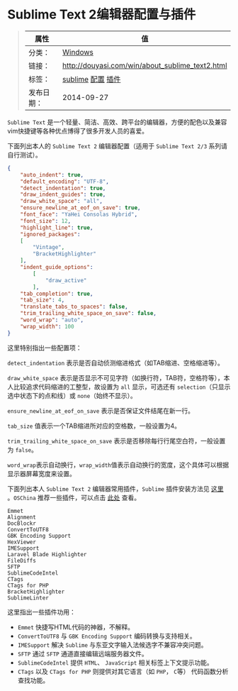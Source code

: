 # Sublime Text 2编辑器配置与插件

>|  属性  |  值  |
>| ----- | ----- |
>| 分类： | [Windows](http://douyasi.com/category/win/) |
>| 链接： | http://douyasi.com/win/about_sublime_text2.html |
>| 标签： | [sublime](http://douyasi.com/tag/sublime) [配置](http://douyasi.com/tag/config) [插件](http://douyasi.com/tag/plugin)  |
>| 发布日期： | 2014-09-27 |

`Sublime Text` 是一个轻量、简洁、高效、跨平台的编辑器，方便的配色以及兼容vim快捷键等各种优点博得了很多开发人员的喜爱。

下面列出本人的 `Sublime Text 2` 编辑器配置（适用于 `Sublime Text 2/3` 系列请自行测试）。  



```json
{
	"auto_indent": true,    
	"default_encoding": "UTF-8",
	"detect_indentation": true,
	"draw_indent_guides": true,
	"draw_white_space": "all",
	"ensure_newline_at_eof_on_save": true,
	"font_face": "YaHei Consolas Hybrid",
	"font_size": 12, 
	"highlight_line": true,
	"ignored_packages":
	[
		"Vintage",
		"BracketHighlighter"
	],
	"indent_guide_options": 
        [
            "draw_active"
        ],
	"tab_completion": true,
	"tab_size": 4,
	"translate_tabs_to_spaces": false,
	"trim_trailing_white_space_on_save": false,
	"word_wrap": "auto",
	"wrap_width": 100
}
```

这里特别指出一些配置项：

`detect_indentation` 表示是否自动侦测缩进格式（如TAB缩进、空格缩进等）。 
    
`draw_white_space` 表示是否显示不可见字符（如换行符，TAB符，空格符等），本人比较追求代码缩进的工整型，故设置为 `all` 显示，可选还有 `selection`（只显示选中状态下的点和线）或 `none`（始终不显示）。    

`ensure_newline_at_eof_on_save` 表示是否保证文件结尾在新一行。

`tab_size` 值表示一个TAB缩进所对应的空格数，一般设置为4。

`trim_trailing_white_space_on_save` 表示是否移除每行行尾空白符，一般设置为 `false`。

`word_wrap`表示自动换行，`wrap_width`值表示自动换行的宽度，这个具体可以根据显示器屏幕宽度来设置。
    
下面列出本人 `Sublime Text 2` 编辑器常用插件，`Sublime` 插件安装方法见 [这里](https://sublime.wbond.net/installation) 。`OSChina` 推荐一些插件，可以点击 [此处](http://www.oschina.net/translate/20-powerful-sublimetext-plugins) 查看。


    Emmet
    Alignment
    DocBlockr
    ConvertToUTF8
    GBK Encoding Support
    HexViewer
    IMESupport
    Laravel Blade Highlighter
    FileDiffs
    SFTP
    SublimeCodeIntel
    CTags
    CTags for PHP
    BracketHighlighter
    SublimeLinter


这里指出一些插件功用：    

- `Emmet` 快捷写HTML代码的神器，不解释。
- `ConvertToUTF8` 与 `GBK Encoding Support` 编码转换与支持相关。    
- `IMESupport` 解决 `Sublime` 与东亚文字输入法候选字不兼容冲突问题。    
- `SFTP` 通过 `SFTP` 通道直接编辑远端服务器文件。    
- `SublimeCodeIntel` 提供 `HTML`、 `JavaScript` 相关标签上下文提示功能。   
- `CTags` 以及 `CTags for PHP` 则提供对其它语言（如 `PHP`， `C`等） 代码函数分析查找功能。    